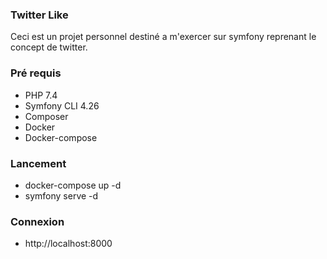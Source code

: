 ### Twitter Like

Ceci est un projet personnel destiné a m'exercer sur symfony reprenant le concept de twitter.

### Pré requis

* PHP 7.4
* Symfony CLI 4.26
* Composer
* Docker
* Docker-compose

### Lancement

* docker-compose up -d
* symfony serve -d

### Connexion

* http://localhost:8000